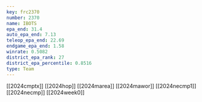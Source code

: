 ```yaml
---
key: frc2370
number: 2370
name: IBOTS
epa_end: 31.4
auto_epa_end: 7.13
teleop_epa_end: 22.69
endgame_epa_end: 1.58
winrate: 0.5082
district_epa_rank: 27
district_epa_percentile: 0.8516
type: Team
---
```

[[2024cmptx]]
[[2024hop]]
[[2024marea]]
[[2024mawor]]
[[2024necmp1]]
[[2024necmp]]
[[2024week0]]
